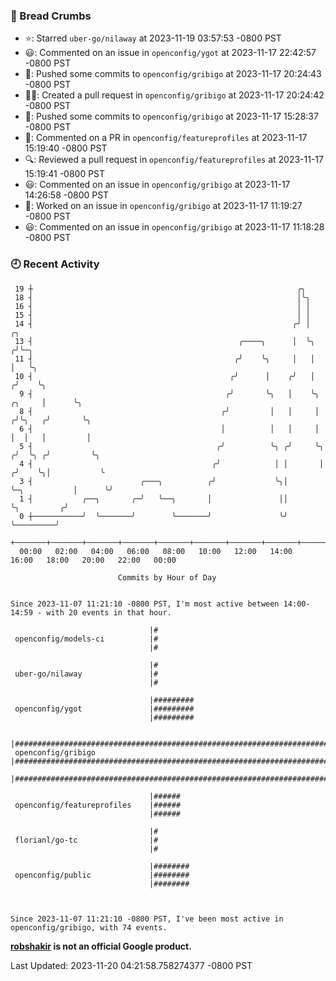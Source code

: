 ### 🍞 Bread Crumbs

 * ⭐️: Starred `uber-go/nilaway` at 2023-11-19 03:57:53 -0800 PST
 * 😃: Commented on an issue in `openconfig/ygot` at 2023-11-17 22:42:57 -0800 PST
 * 🚢: Pushed some commits to `openconfig/gribigo` at 2023-11-17 20:24:43 -0800 PST
 * ✍🏼: Created a pull request in `openconfig/gribigo` at 2023-11-17 20:24:42 -0800 PST
 * 🚢: Pushed some commits to `openconfig/gribigo` at 2023-11-17 15:28:37 -0800 PST
 * 💬: Commented on a PR in  `openconfig/featureprofiles` at 2023-11-17 15:19:40 -0800 PST
 * 🔍: Reviewed a pull request in  `openconfig/featureprofiles` at 2023-11-17 15:19:41 -0800 PST
 * 😃: Commented on an issue in `openconfig/gribigo` at 2023-11-17 14:26:58 -0800 PST
 * 👀: Worked on an issue in `openconfig/gribigo` at 2023-11-17 11:19:27 -0800 PST
 * 😃: Commented on an issue in `openconfig/gribigo` at 2023-11-17 11:18:28 -0800 PST

### 🕘 Recent Activity
```
 19 ┼                                                           ╭╮
 18 ┤                                                           │╰╮
 16 ┤                                                           │ │
 15 ┤                                                           │ │
 14 ┤                                                          ╭╯ │                            ╭╮
 13 ┤                                              ╭────╮      │  ╰╮                          ╭╯╰─╮
 11 ┤                                             ╭╯    ╰╮     │   │                          │   ╰╮
 10 ┤                                            ╭╯      │    ╭╯   │                         ╭╯    ╰╮
  9 ┤                                           ╭╯       ╰╮   │    ╰╮                 ╭╮     │      ╰╮
  8 ┤                                          ╭╯         │   │     │                ╭╯╰╮   ╭╯       ╰╮
  6 ┤                                          │          │   │     │                │  │   │         │
  5 ┤                                         ╭╯          ╰╮ ╭╯     ╰╮              ╭╯  ╰╮ ╭╯         ╰╮
  4 ┤                                        ╭╯            │ │       │             ╭╯    ╰╮│           ╰
  3 ┤                        ╭───╮          ╭╯             ╰╮│       ╰─╮           │      ╰╯
  1 ┤           ╭──╮       ╭─╯   ╰──╮       │               ││         ╰╮         ╭╯
  0 ┼───────────╯  ╰───────╯        ╰───────╯               ╰╯          ╰─────────╯
    +───────+───────+───────+───────+───────+───────+───────+───────+───────+───────+───────+───────+────
  00:00   02:00   04:00   06:00   08:00   10:00   12:00   14:00   16:00   18:00   20:00   22:00   00:00   

						Commits by Hour of Day


Since 2023-11-07 11:21:10 -0800 PST, I'm most active between 14:00-14:59 - with 20 events in that hour.

```



```
                               |#
 openconfig/models-ci          |#
                               |#

                               |#
 uber-go/nilaway               |#
                               |#

                               |#########
 openconfig/ygot               |#########
                               |#########

                               |##########################################################################
 openconfig/gribigo            |##########################################################################
                               |##########################################################################

                               |######
 openconfig/featureprofiles    |######
                               |######

                               |#
 florianl/go-tc                |#
                               |#

                               |########
 openconfig/public             |########
                               |########



Since 2023-11-07 11:21:10 -0800 PST, I've been most active in openconfig/gribigo, with 74 events.

```
**[robshakir](mailto:robjs@google.com) is not an official Google product.**  


Last Updated: 2023-11-20 04:21:58.758274377 -0800 PST

